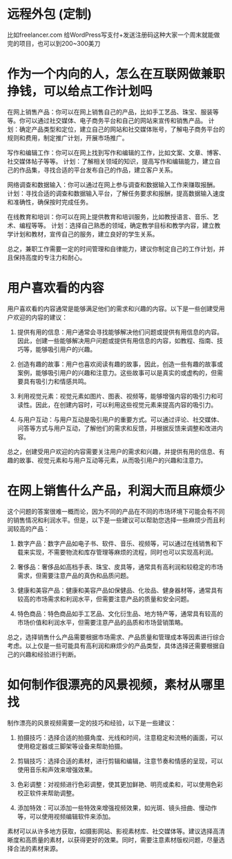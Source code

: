 # 远程外包 (定制)
比如freelancer.com
给WordPress写支付+发送注册码这种大家一个周末就能做完的项目，也可以到200~300美刀

# 作为一个内向的人，怎么在互联网做兼职挣钱，可以给点工作计划吗

在网上销售产品：你可以在网上销售自己的产品，比如手工艺品、珠宝、服装等等。你可以通过社交媒体、电子商务平台和自己的网站来宣传和销售产品。
计划：确定产品类型和定位，建立自己的网站和社交媒体账号，了解电子商务平台的规则和费用，制定推广计划，开展市场推广。

写作和编辑工作：你可以在网上找到写作和编辑的工作，比如文案、文章、博客、社交媒体帖子等等。
计划：了解相关领域的知识，提高写作和编辑能力，建立自己的作品集，寻找合适的平台发布自己的作品，建立客户关系。

网络调查和数据输入：你可以通过在网上参与调查和数据输入工作来赚取报酬。
计划：寻找合适的调查和数据输入平台，了解任务要求和报酬，提高数据输入速度和准确性，确保按时完成任务。

在线教育和培训：你可以在网上提供教育和培训服务，比如教授语言、音乐、艺术、编程等等。
计划：选择自己熟悉的领域，确定教学目标和教学内容，建立教学计划和教材，宣传自己的服务，建立良好的学生关系。

总之，兼职工作需要一定的时间管理和自律能力，建议你制定自己的工作计划，并且保持高度的专注力和耐心。

# 用户喜欢看的内容

用户喜欢看的内容通常是能够满足他们的需求和兴趣的内容。以下是一些创建受用户欢迎的内容的建议：

1. 提供有用的信息：用户通常会寻找能够解决他们问题或提供有用信息的内容。因此，创建一些能够解决用户问题或提供有用信息的内容，如教程、指南、技巧等，能够吸引用户的兴趣。

2. 创造有趣的故事：用户也喜欢阅读有趣的故事，因此，创造一些有趣的故事或案例，能够吸引用户的兴趣和注意力。这些故事可以是真实的或虚构的，但需要具有吸引力和情感共鸣。

3. 利用视觉元素：视觉元素如图片、图表、视频等，能够增强内容的吸引力和可读性。因此，在创建内容时，可以利用这些视觉元素来提高内容的吸引力。

4. 与用户互动：与用户互动是吸引用户的重要方式。可以通过评论、社交媒体、问答等方式与用户互动，了解他们的需求和反馈，并根据反馈来调整和改进内容。

总之，创建受用户欢迎的内容需要关注用户的需求和兴趣，并提供有用的信息、有趣的故事、视觉元素和与用户互动等元素，从而吸引用户的兴趣和注意力。

# 在网上销售什么产品，利润大而且麻烦少

这个问题的答案很难一概而论，因为不同的产品在不同的市场环境下可能会有不同的销售情况和利润水平。但是，以下是一些建议可以帮助您选择一些麻烦少而且利润较高的产品：

1. 数字产品：数字产品如电子书、软件、音乐、视频等，可以通过在线销售和下载来实现，不需要物流和库存管理等麻烦的流程，同时也可以实现高利润。

2. 奢侈品：奢侈品如高档手表、珠宝、皮具等，通常具有高利润和较稳定的市场需求，但需要注意产品的真伪和品质问题。

3. 健康和美容产品：健康和美容产品如保健品、化妆品、健身器材等，通常具有较高的市场需求和利润水平，但需要注意产品的质量和安全问题。

4. 特色商品：特色商品如手工艺品、文化衍生品、地方特产等，通常具有较高的市场价值和利润水平，但需要注意产品的品质和市场营销策略。

总之，选择销售什么产品需要根据市场需求、产品质量和管理成本等因素进行综合考虑。以上仅是一些可能具有高利润和麻烦少的产品类型，具体选择还需要根据自己的兴趣和经验进行判断。


# 如何制作很漂亮的风景视频，素材从哪里找

制作漂亮的风景视频需要一定的技巧和经验，以下是一些建议：

1. 拍摄技巧：选择合适的拍摄角度、光线和时间，注意稳定和流畅的画面，可以使用稳定器或三脚架等设备来帮助拍摄。

2. 剪辑技巧：选择合适的素材，进行剪辑和编辑，注意节奏和情感的呈现，可以使用音乐和声效来增强效果。

3. 色彩调整：对视频进行色彩调整，使其更加鲜艳、明亮或柔和，可以使用色彩校正软件来帮助调整。

4. 添加特效：可以添加一些特效来增强视频效果，如光斑、镜头扭曲、慢动作等，可以使用视频编辑软件来添加。

素材可以从许多地方获取，如摄影网站、影视素材库、社交媒体等。建议选择高清晰度和高质量的素材，以获得更好的效果。同时，需要注意素材版权问题，尽量选择合法的素材来源。